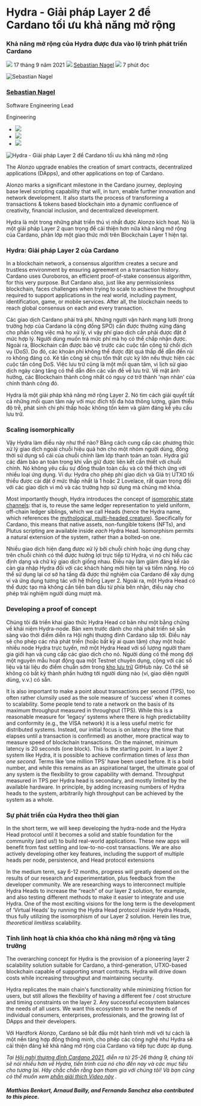 # Hydra - Giải pháp Layer 2 để Cardano tối ưu khả năng mở rộng

### **Khả năng mở rộng của Hydra được đưa vào lộ trình phát triển Cardano**

![](img/2021-09-17-hydra-cardano-s-solution-for-ultimate-scalability.002.png) 17 tháng 9 năm 2021 ![](img/2021-09-17-hydra-cardano-s-solution-for-ultimate-scalability.002.png) [Sebastian Nagel](tmp//en/blog/authors/sebastian-nagel/page-1/) ![](img/2021-09-17-hydra-cardano-s-solution-for-ultimate-scalability.003.png) 7 phút đọc

![Sebastian Nagel](img/2021-09-17-hydra-cardano-s-solution-for-ultimate-scalability.004.png)[](tmp//en/blog/authors/sebastian-nagel/page-1/)

### [**Sebastian Nagel**](tmp//en/blog/authors/sebastian-nagel/page-1/)

Software Engineering Lead

Engineering

- ![](img/2021-09-17-hydra-cardano-s-solution-for-ultimate-scalability.005.png)[](mailto:sebastian.nagel@iohk.io "Email")
- ![](img/2021-09-17-hydra-cardano-s-solution-for-ultimate-scalability.006.png)[](https://www.linkedin.com/in/sebastian-nagel-2bb43a1a/ "LinkedIn")
- ![](img/2021-09-17-hydra-cardano-s-solution-for-ultimate-scalability.007.png)[](https://github.com/ch1bo "GitHub")

![Hydra - Giải pháp Layer 2 để Cardano tối ưu khả năng mở rộng](img/2021-09-17-hydra-cardano-s-solution-for-ultimate-scalability.008.jpeg)

The Alonzo upgrade enables the creation of smart contracts, decentralized applications (DApps), and other applications on top of Cardano.

Alonzo marks a significant milestone in the Cardano journey, deploying base level scripting capability that will, in turn, enable further innovation and network development. It also starts the process of transforming a transactions &amp; tokens based blockchain into a dynamic confluence of creativity, financial inclusion, and decentralized development.

Hydra là một trong những phát triển thú vị nhất được Alonzo kích hoạt. Nó là một giải pháp Layer 2 quan trọng để cải thiện hơn nữa khả năng mở rộng của Cardano, phân lớp một giao thức mới trên Blockchain Layer 1 hiện tại.

### **Hydra: Giải pháp Layer 2 của Cardano**

In a blockchain network, a consensus algorithm creates a secure and trustless environment by ensuring agreement on a transaction history. Cardano uses Ouroboros, an efficient proof-of-stake consensus algorithm, for this very purpose. But Cardano also, just like any permissionless blockchain, faces challenges when trying to scale to achieve the throughput required to support applications in the real world, including payment, identification, game, or mobile services. After all, the blockchain needs to reach global consensus on each and every transaction.

Các giao dịch Cardano phải trả phí. Những người vận hành mạng lưới (trong trường hợp của Cardano là cộng đồng SPO) cần được thưởng xứng đáng cho phần công việc mà họ xử lý, vì vậy phí giao dịch cần phải được đặt ở mức hợp lý. Người dùng muốn trả mức phí mà họ có thể chấp nhận được. Ngoài ra, Blockchain cần được bảo vệ trước các cuộc tấn công từ chối dịch vụ (DoS). Do đó, các khoản phí không thể được đặt quá thấp để dẫn đến rủi ro không đáng có. Kẻ tấn công sẽ chịu tổn thất cực kỳ lớn nếu thực hiện các cuộc tấn công DoS. Việc lưu trữ cũng là một mối quan tâm, vì lịch sử giao dịch ngày càng tăng có thể dẫn đến các vấn đề về lưu trữ. Về mặt ảnh hưởng, các Blockchain thành công nhất có nguy cơ trở thành 'nạn nhân' của chính thành công đó.

Hydra là một giải pháp khả năng mở rộng Layer 2. Nó tìm cách giải quyết tất cả những mối quan tâm này với mục đích tối đa hóa thông lượng, giảm thiểu độ trễ, phát sinh chi phí thấp hoặc không tốn kém và giảm đáng kể yêu cầu lưu trữ.

### **Scaling isomorphically**

Vậy Hydra làm điều này như thế nào? Bằng cách cung cấp các phương thức xử lý giao dịch ngoài chuỗi hiệu quả hơn cho một nhóm người dùng, đồng thời sử dụng sổ cái của chuỗi chính làm lớp thanh toán an toàn. Hydra giữ các đảm bảo an toàn trong khi vẫn giữ được liên kết cần thiết với chuỗi chính. Nó không yêu cầu sự đồng thuận toàn cầu và có thể thích ứng với nhiều loại ứng dụng. Ví dụ: Hydra cho phép phí giao dịch và Giá trị UTXO tối thiểu được cài đặt ở mức thấp nhất là 1 hoặc 2 Lovelace, rất quan trọng đối với các giao dịch vi mô và các trường hợp sử dụng mà chúng mở khóa.

Most importantly though, Hydra introduces the concept of [isomorphic state channels](https://eprint.iacr.org/2020/299.pdf): that is, to reuse the same ledger representation to yield uniform, off-chain ledger siblings, which we call Heads (hence the Hydra name, which references the [mythological, multi-headed creature](https://en.wikipedia.org/wiki/Lernaean_Hydra)). Specifically for Cardano, this means that native assets, non-fungible tokens (NFTs), and Plutus scripting are available inside *each* Hydra Head. Isomorphism permits a natural extension of the system, rather than a bolted-on one.

Nhiều giao dịch hiện đang được xử lý bởi chuỗi chính hoặc ứng dụng chạy trên chuỗi chính có thể được hưởng lợi trực tiếp từ Hydra, vì nó chỉ hiểu các định dạng và chữ ký giao dịch giống nhau. Điều này làm giảm đáng kể rào cản gia nhập Hydra đối với các khách hàng mới hiện tại và tiềm năng. Họ có thể sử dụng lại cơ sở hạ tầng đã được thử nghiệm của Cardano để xây dựng ví và ứng dụng tương tác với hệ thống Layer 2. Ngoài ra, một Hydra Head có thể được tạo mà không cần tiền ban đầu từ phía bên nhận, điều này cho phép trải nghiệm người dùng mượt mà.

### **Developing a proof of concept**

Chúng tôi đã triển khai giao thức Hydra Head cơ bản như một bằng chứng về khái niệm Hydra-node. Bản xem trước dành cho nhà phát triển sẽ sẵn sàng vào thời điểm diễn ra Hội nghị thượng đỉnh Cardano sắp tới. Điều này sẽ cho phép các nhà phát triển (hoặc bất kỳ ai quan tâm) chạy một hoặc nhiều node Hydra trực tuyến, mở một Hydra Head với số lượng người tham gia giới hạn và cung cấp các giao dịch cho nó. Người dùng có thể mong đợi một nguyên mẫu hoạt động qua một Testnet chuyên dụng, cộng với các số liệu và tài liệu đo điểm chuẩn sớm trong [kho lưu trữ](https://github.com/input-output-hk/hydra-poc) GitHub này. Có thể sẽ không có bất kỳ thành phần hướng tới người dùng nào (ví, giao diện người dùng, v.v.) có sẵn.

It is also important to make a point about transactions per second (TPS), too often rather clumsily used as the sole measure of ‘success’ when it comes to scalability. Some people tend to rate a network on the basis of its maximum throughput measured in throughput (TPS). While this is a reasonable measure for ‘legacy’ systems where there is high predictability and conformity (e.g., the VISA network) it is a less useful metric for distributed systems. Instead, our initial focus is on latency (the time that elapses until a transaction is confirmed) as another, more practical way to measure speed of blockchain transactions. On the mainnet, minimum latency is 20 seconds (one block). This is the starting point. In a layer 2 system like Hydra, it is possible to achieve confirmation times of *less than one second*. Terms like ‘one million TPS’ have been used before. It is a bold number, and while this remains as an aspirational target, the ultimate goal of any system is the flexibility to grow capability with demand. Throughput measured in TPS per Hydra head is secondary, and mostly limited by the available hardware. In principle, by adding increasing numbers of Hydra heads to the system, arbitrarily high throughput can be achieved by the system as a whole.

### **Sự phát triển của Hydra theo thời gian**

In the short term, we will keep developing the hydra-node and the Hydra Head protocol until it becomes a solid and stable foundation for the community (and us!) to build real-world applications. These new apps will benefit from fast settling and low-to-no-cost transactions. We are also actively developing other key features, including the support of multiple heads per node, persistence, and Head protocol extensions

In the medium term, say 6-12 months, progress will greatly depend on the results of our research and experimentation, plus feedback from the developer community. We are researching ways to interconnect multiple Hydra Heads to increase the “reach” of our layer 2 solution, for example, and also testing different methods to make it easier to integrate and use Hydra. One of the most exciting visions for the long term is the development of ‘Virtual Heads’ by running the Hydra Head protocol *inside* Hydra Heads, thus fully utilizing the isomorphism of our Layer 2 solution. Herein lies true, *theoretical limitless* scalability.

### **Tính linh hoạt là chìa khóa cho khả năng mở rộng và tăng trưởng**

The overarching concept for Hydra is the provision of a pioneering layer 2 scalability solution suitable for Cardano, a third-generation, UTXO-based blockchain capable of supporting smart contracts. Hydra will drive down costs while increasing throughput and maintaining security.

Hydra replicates the main chain's functionality while minimizing friction for users, but still allows the flexibility of having a different fee / cost structure and timing constraints on the layer 2. Any successful ecosystem balances the needs of all users. We want this ecosystem to serve the needs of individual consumers, enterprises, professionals, and the growing list of DApps and their developers.

Với Hardfork Alonzo, Cardano sẽ bắt đầu một hành trình mới với tư cách là một nền tảng hợp đồng thông minh, cho phép các công nghệ như Hydra sẽ cải thiện đáng kể khả năng mở rộng của Cardano và tiếp tục được áp dụng.

*Tại [Hội nghị thượng đỉnh Cardano 2021](https://summit.cardano.org/), diễn ra từ 25-26 tháng 9, chúng tôi sẽ nói nhiều hơn về Hydra, tiến trình của nó cho đến nay và các mục tiêu cho tương lai. Hãy chắc chắn rằng bạn tham gia với chúng tôi! Và bạn cũng có thể muốn xem [phần giải thích Video này](https://www.youtube.com/watch?v=7ySUbFpTrAk) .*

#### ***Matthias Benkort, Arnaud Bailly, and Fernando Sanchez also contributed to this piece.***
